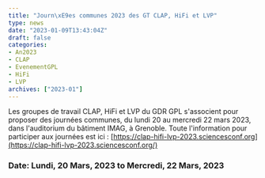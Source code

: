 ```yaml
---
title: "Journ\xE9es communes 2023 des GT CLAP, HiFi et LVP"
type: news
date: "2023-01-09T13:43:04Z"
draft: false
categories:
- An2023
- CLAP
- EvenementGPL
- HiFi
- LVP
archives: ["2023-01"]
---
```


Les groupes de travail CLAP, HiFi et LVP du GDR GPL s'associent pour proposer des journées communes, du lundi 20 au mercredi 22 mars 2023, dans l'auditorium du bâtiment IMAG, à Grenoble. Toute l'information pour participer aux journées est ici : [https://clap-hifi-lvp-2023.sciencesconf.org](https://clap-hifi-lvp-2023.sciencesconf.org/)

### Date: Lundi, 20 Mars, 2023 to Mercredi, 22 Mars, 2023
